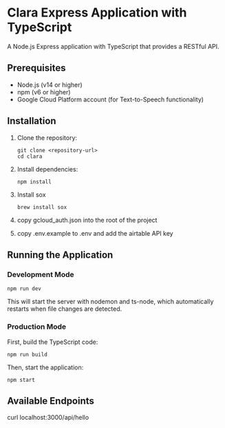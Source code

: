 # Clara Express Application with TypeScript

A Node.js Express application with TypeScript that provides a RESTful API.

## Prerequisites

- Node.js (v14 or higher)
- npm (v6 or higher)
- Google Cloud Platform account (for Text-to-Speech functionality)

## Installation

1. Clone the repository:
   ```
   git clone <repository-url>
   cd clara
   ```

2. Install dependencies:
   ```
   npm install
   ```

3. Install sox
   ```
   brew install sox
   ```

4. copy gcloud_auth.json into the root of the project

5. copy .env.example to .env and add the airtable API key

## Running the Application

### Development Mode

```
npm run dev
```

This will start the server with nodemon and ts-node, which automatically restarts when file changes are detected.

### Production Mode

First, build the TypeScript code:
```
npm run build
```

Then, start the application:
```
npm start
```

## Available Endpoints

curl localhost:3000/api/hello
